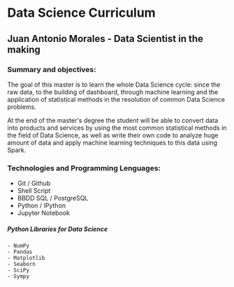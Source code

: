 # Data Science Curriculum

## Juan Antonio Morales - Data Scientist in the making

### Summary and objectives:

The goal of this master is to learn the whole Data Science cycle: since the raw data, to the building of dashboard, through machine learning and the application of statistical methods in the resolution of common Data Science problems.<br />

At the end of the master's degree the student will be able to convert data into products and services by using the most common statistical methods in the field of Data Science, as well as write their own code to analyze huge amount of data and apply machine learning techniques to this data using Spark.<br />

### Technologies and Programming Lenguages:
- Git / Github
- Shell Script
- BBDD SQL / PostgreSQL
- Python / IPython
- Jupyter Notebook

##### Python Libraries for Data Science
```
- NumPy
- Pandas
- Matplotlib
- Seaborn
- SciPy
- Sympy
```

